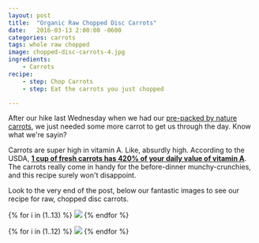 ```yaml
---
layout: post
title:  "Organic Raw Chopped Disc Carrots"
date:   2016-03-13 2:00:00 -0600
categories: carrots
tags: whole raw chopped
image: chopped-disc-carrots-4.jpg
ingredients:
    - Carrots
recipe:
    - step: Chop Carrots
    - step: Eat the carrots you just chopped

---
```


After our hike last Wednesday when we had our <a href="{{site.baseurl}}/carrots/2016/03/12/whole-organic-raw-carrots.html">pre-packed by nature carrots</a>, we just needed some more carrot to get us through the day. Know what we're sayin?

Carrots are super high in vitamin A. Like, absurdly high. According to the USDA, <strong><a href="https://www.whatscooking.fns.usda.gov/sites/default/files/factsheets/HHFS_CARROTS_FRESH_Dec2012.pdf">1 cup of fresh carrots has 420% of your daily value of vitamin A</a></strong>. The carrots really come in handy for the before-dinner munchy-crunchies, and this recipe surely won't disappoint.

Look to the very end of the post, below our fantastic images to see our recipe for raw, chopped disc carrots.

{% for i in (1..13) %}
<img src="{{site.baseurl}}/images/whole-carrots-{{ i }}.jpg">
{% endfor %}

{% for i in (1..12) %}
<img src="{{site.baseurl}}/images/chopped-disc-carrots-{{ i }}.jpg">
{% endfor %}
